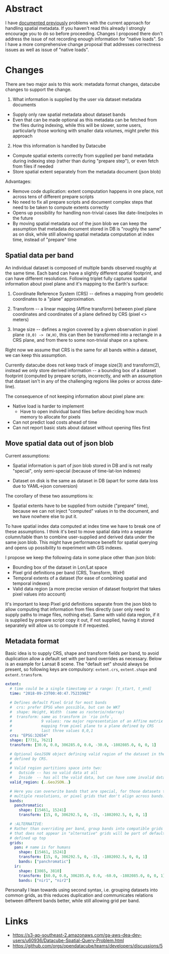 # Abstract

I have [documented
previously](https://github.com/orgs/opendatacube/teams/developers/discussions/5)
problems with the current approach for handling spatial metadata. If you haven't
read this already I strongly encourage you to do so before proceeding. Changes I
proposed there don't address the issue of not recording enough information for
"native loads". So I have a more comprehensive change proposal that addresses
correctness issues as well as issue of "native loads".


# Changes

There are two major axis to this work: metadata format changes, datacube changes
to support the change.

1. What information is supplied by the user via dataset metadata documents
  - Supply only raw spatial metadata about dataset bands
  - Even that can be made optional as this metadata can be fetched from the files
    during indexing, while this will be slower, some users, particularly those
    working with smaller data volumes, might prefer this approach

2. How this information is handled by Datacube
  - Compute spatial extents correctly from supplied per band metadata during
    indexing step (rather than during "prepare step"), or even fetch from files
    if needed
  - Store spatial extent separately from the metadata document (json blob)

Advantages:

- Remove code duplication: extent computation happens in one place, not across
  tens of different prepare scripts
- No need to fix all prepare scripts and document complex steps that need to be
  taken to compute extents correctly
- Opens up possibility for handling non-trivial cases like date-line/poles in the future
- By moving spatial metadata out of the json blob we can keep the assumption
  that metadata document stored in DB is "roughly the same" as on disk, while
  still allowing spatial metadata computation at index time, instead of
  "prepare" time


## Spatial data per band

An individual dataset is composed of multiple bands observed roughly at the same
time. Each band can have a slightly different spatial footprint, and can have
different resolutions. Following triplet fully captures spatial
information about pixel plane and it's mapping to the Earth's surface:

1. Coordinate Reference System (CRS) -- defines a mapping from geodetic
   coordinates to a "plane" approximation.

2. Transform -- a linear mapping (Affine transform) between pixel plane
   coordinates and coordinates of a plane defined by CRS (pixel <> meters)

3. Image size -- defines a region covered by a given observation in pixel plane
   `(0,0) -> (W,H)`, this can then be transformed into a rectangle in a CRS plane,
   and from there to some non-trivial shape on a sphere.

Right now we assume that CRS is the same for all bands within a dataset, we can
keep this assumption.

Currently datacube does not keep track of image size(3) and transform(2),
instead we only store derived information -- a bounding box of a dataset
footprint (computed by prepare scripts, incorrectly, and with an assumption that
dataset isn't in any of the challenging regions like poles or across date-line).

The consequence of not keeping information about pixel plane are:

- Native load is harder to implement
  - Have to open individual band files before deciding how much memory to allocate for pixels
- Can not predict load costs ahead of time
- Can not report basic stats about dataset without opening files first


## Move spatial data out of json blob

Current assumptions:

- Spatial information is part of json blob stored in DB and is not really
  "special", only semi-special (because of time-lat-lon indexes)

- Dataset on disk is the same as dataset in DB (apart for some data loss due to
  YAML->json conversion)

The corollary of these two assumptions is:

- Spatial extents have to be supplied from outside ("prepare" time), because we
  can not inject "computed" values in to the document, and we have nowhere else
  to put it.

To have spatial index data computed at index time we have to break one of these
assumptions. I think it's best to move spatial data into a separate column/table
than to combine user-supplied and derived data under the same json blob. This
might have performance benefit for spatial querying and opens up possibility to
experiment with GIS indexes.

I propose we keep the following data in some place other than json blob:

- Bounding box of the dataset in Lon/Lat space
- Pixel grid definitions per band (CRS, Transform, WxH)
- Temporal extents of a dataset (for ease of combining spatial and temporal indexes)
- Valid data region (a more precise version of dataset footprint that takes
  pixel values into account)

It's important to keep Pixel grid definitions separate from the json blob to
allow computing that information from files directly (user only need to supply
paths to image files, nothing else). Same with valid data region, if it is
supplied by prepare script copy it out, if not supplied, having it stored
separately will allow us to compute it if requested.

## Metadata format

Basic idea is to supply CRS, shape and transform fields per band, to avoid
duplication allow a default set with per band overrides as necessary. Below is
an example for Lansat 8 scene. The "default set" should always be present, so
following keys are compulsory: `extent.crs`, `extent.shape` and
`extent.transform`.

```yaml
extent:
  # time could be a single timestamp or a range: [t_start, t_end]
  time: "2018-09-23T00:40:47.7523390Z"

  # Defines default Pixel Grid for most bands
  #  crs: prefer EPSG when possible, but can be WKT
  #  shape: Height, Width  (same as rasterio/ndarray)
  #  transform: same as transform in `rio info`,
  #             9 values: row major representation of an Affine matrix (3x3)
  #             mapping from pixel plane to a plane defined by CRS
  #             last three values 0,0,1
  crs: "EPSG:32654"
  shape: [7731, 7621]
  transform: [30.0, 0.0, 306285.0, 0.0, -30.0, -1802085.0, 0, 0, 1]

  # Optional GeoJSON object defining valid region of the dataset in the plane
  # defined by CRS.
  #
  # Valid region partitions space into two:
  #   Outside -- has no valid data at all
  #   Inside  -- has all the valid data, but can have some invalid data
  valid_region: {..GeoJSON..}

  # Here you can overwrite bands that are special, for those datasets that have
  # multiple resolutions, or pixel grids that don't align across bands.
  bands:
    panchromatic:
      shape: [15461, 15241]
      transform: [15, 0, 306292.5, 0, -15, -1802092.5, 0, 0, 1]

  # :ALTERNATIVE:
  # Rather than overriding per band, group bands into compatible grids any band
  # that does not appear in "alternative" grids will be part of default grid
  # defined up top
  grids:
    pan: # name is for humans
      shape: [15461, 15241]
      transform: [15, 0, 306292.5, 0, -15, -1802092.5, 0, 0, 1]
      bands: ["panchromatic"]
    ir:
      shape: [3865, 3810]
      transform: [60.0, 0.0, 306285.0, 0.0, -60.0, -1802085.0, 0, 0, 1]
      bands: ["nir1", "nir2"]
```

Personally I lean towards using second syntax, i.e. grouping datasets into
common grids, as this reduces duplication and communicates relations between
different bands better, while still allowing grid per band.


# Links

- https://s3-ap-southeast-2.amazonaws.com/ga-aws-dea-dev-users/u60936/Datacube-Spatial-Query-Problem.html
- https://github.com/orgs/opendatacube/teams/developers/discussions/5
